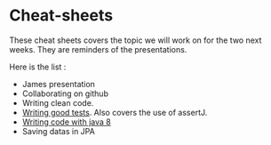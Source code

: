 # Cheat-sheets

These cheat sheets covers the topic we will work on for the two next weeks. They are reminders of the presentations.

Here is the list :
 - James presentation
 - Collaborating on github
 - Writing clean code.
 - [Writing good tests](tests.md). Also covers the use of assertJ.
 - [Writing code with java 8](java-8.md)
 - Saving datas in JPA
